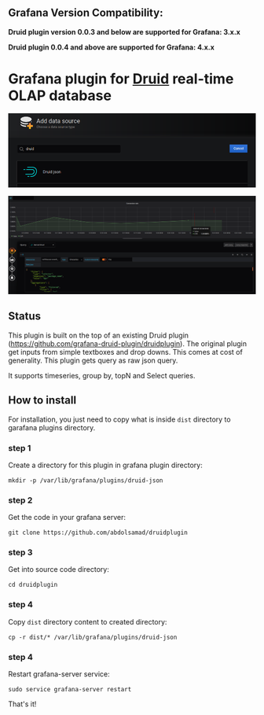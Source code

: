 
## Grafana Version Compatibility:

**Druid plugin version 0.0.3 and below are supported for Grafana: 3.x.x**

  

**Druid plugin 0.0.4 and above are supported for Grafana: 4.x.x**

  

# Grafana plugin for [Druid](http://druid.io/) real-time OLAP database

  

![Screenshot](https://raw.githubusercontent.com/grafana-druid-plugin/druidplugin/master/img/AddDataSource.png)


![Screenshot](https://raw.githubusercontent.com/grafana-druid-plugin/druidplugin/master/img/DruidPanel.png)

  

## Status

  

This plugin is built on the top of an existing Druid plugin (https://github.com/grafana-druid-plugin/druidplugin). The original plugin get inputs from simple textboxes and drop downs. This comes at cost of generality. This plugin gets query as raw json query.

  

It supports timeseries, group by, topN and Select queries.

  

## How to install

For installation, you just need to copy what is inside `dist` directory to garafana plugins directory.

### step 1
Create a directory for this plugin in grafana plugin directory:

    mkdir -p /var/lib/grafana/plugins/druid-json


### step 2

Get the code in your grafana server:

    git clone https://github.com/abdolsamad/druidplugin
  
### step 3
Get into source code directory:
 

    cd druidplugin


### step 4
Copy `dist` directory  content to created directory:

    cp -r dist/* /var/lib/grafana/plugins/druid-json

### step 4
Restart grafana-server service:

    sudo service grafana-server restart

That's it!
